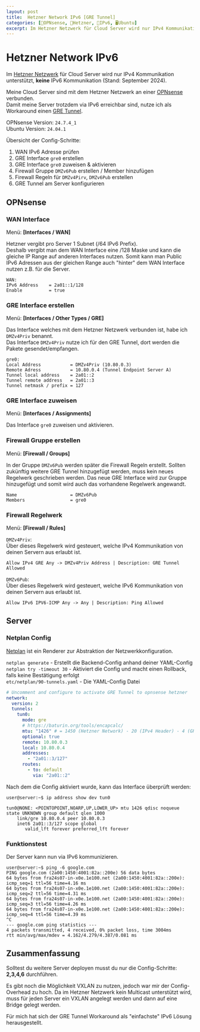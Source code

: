 ```yaml
---
layout: post
title:  Hetzner Network IPv6 [GRE Tunnel]
categories: [🧱OPNsense, 🏢Hetzner, 🛜IPv6, 🖥️Ubuntu]
excerpt: Im Hetzner Netzwerk für Cloud Server wird nur IPv4 Kommunikation unterstützt, keine IPv6 Kommunikation.
---
```


# Hetzner Network IPv6

Im [Hetzner Netzwerk][1] für Cloud Server wird nur IPv4 Kommunikation unterstützt, __keine__ IPv6 Kommunikation (Stand: September 2024).

Meine Cloud Server sind mit dem Hetzner Netzwerk an einer [OPNsense][4] verbunden.  
Damit meine Server trotzdem via IPv6 erreichbar sind, nutze ich als Workaround einen [GRE Tunnel][2].

OPNsense Version: `24.7.4_1`  
Ubuntu Version:   `24.04.1`

Übersicht der Config-Schritte:

1. WAN IPv6 Adresse prüfen
2. GRE Interface `gre0` erstellen
3. GRE Interface `gre0` zuweisen & aktivieren
4. Firewall Gruppe `DMZv6Pub` erstellen / Member hinzufügen
5. Firewall Regeln für `DMZv4Pirv`, `DMZv6Pub` erstellen
6. GRE Tunnel am Server konfigurieren

## OPNsense

### WAN Interface

Menü: **[Interfaces / WAN]**

Hetzner vergibt pro Server 1 Subnet (/64 IPv6 Prefix).  
Deshalb vergibt man dem WAN Interface eine /128 Maske und kann die gleiche IP Range auf anderen Interfaces nutzen.
Somit kann man Public IPv6 Adressen aus der gleichen Range auch "hinter" dem WAN Interface nutzen z.B. für die Server.

```
WAN:
IPv6 Address    = 2a01::1/128
Enable          = true
```

### GRE Interface erstellen

Menü: **[Interfaces / Other Types / GRE]**

Das Interface welches mit dem Hetzner Netzwerk verbunden ist, habe ich `DMZv4Priv` benannt.  
Das Interface `DMZv4Priv` nutze ich für den GRE Tunnel, dort werden die Pakete gesendet/empfangen.

```
gre0:
Local Address           = DMZv4Priv (10.80.0.3)
Remote Adress           = 10.80.0.4 (Tunnel Endpoint Server A)
Tunnel local address    = 2a01::2
Tunnel remote address   = 2a01::3
Tunnel netmask / prefix = 127
```

### GRE Interface zuweisen

Menü: **[Interfaces / Assignments]**

Das Interface `gre0` zuweisen und aktivieren.

### Firewall Gruppe erstellen

Menü: **[Firewall / Groups]**

In der Gruppe `DMZv6Pub` werden später die Firewall Regeln erstellt.
Sollten zukünftig weitere GRE Tunnel hinzugefügt werden, muss kein neues Regelwerk geschrieben werden.
Das neue GRE Interface wird zur Gruppe hinzugefügt und somit wird auch das vorhandene Regelwerk angewandt.

```
Name                    = DMZv6Pub
Members                 = gre0
```

### Firewall Regelwerk

Menü: **[Firewall / Rules]**

`DMZv4Priv`:  
Über dieses Regelwerk wird gesteuert, welche IPv4 Kommunikation von deinen Servern aus erlaubt ist.

```
Allow IPv4 GRE Any -> DMZv4Priv Address | Description: GRE Tunnel Allowed
```

`DMZv6Pub`:  
Über dieses Regelwerk wird gesteuert, welche IPv6 Kommunikation von deinen Servern aus erlaubt ist.

```
Allow IPv6 IPV6-ICMP Any -> Any | Description: Ping Allowed
```

## Server

### Netplan Config

[Netplan][3] ist ein Renderer zur Abstraktion der Netzwerkkonfiguration.

`netplan generate` - Erstellt die Backend-Config anhand deiner YAML-Config  
`netplan try -timeout 30` - Aktiviert die Config und macht einen Rollback, falls keine Bestätigung erfolgt  
`etc/netplan/90-tunnels.yaml` - Die YAML-Config Datei

```yaml
# Uncomment and configure to activate GRE Tunnel to opnsense hetzner
network:
  version: 2
  tunnels:
    tun0:
      mode: gre
      # https://baturin.org/tools/encapcalc/
      mtu: "1426" # = 1450 (Hetzner Network) - 20 (IPv4 Header) - 4 (GRE Header)
      optional: true
      remote: 10.80.0.3
      local: 10.80.0.4
      addresses:
        - "2a01::3/127"
      routes:
        - to: default
          via: "2a01::2"
```

Nach dem die Config aktiviert wurde, kann das Interface überprüft werden:

```
user@server:~$ ip address show dev tun0

tun0@NONE: <POINTOPOINT,NOARP,UP,LOWER_UP> mtu 1426 qdisc noqueue state UNKNOWN group default qlen 1000
    link/gre 10.80.0.4 peer 10.80.0.3
    inet6 2a01::3/127 scope global
       valid_lft forever preferred_lft forever
```

### Funktionstest

Der Server kann nun via IPv6 kommunizieren.

```
user@server:~$ ping -6 google.com
PING google.com (2a00:1450:4001:82a::200e) 56 data bytes
64 bytes from fra24s07-in-x0e.1e100.net (2a00:1450:4001:82a::200e): icmp_seq=1 ttl=56 time=4.16 ms
64 bytes from fra24s07-in-x0e.1e100.net (2a00:1450:4001:82a::200e): icmp_seq=2 ttl=56 time=4.31 ms
64 bytes from fra24s07-in-x0e.1e100.net (2a00:1450:4001:82a::200e): icmp_seq=3 ttl=56 time=4.26 ms
64 bytes from fra24s07-in-x0e.1e100.net (2a00:1450:4001:82a::200e): icmp_seq=4 ttl=56 time=4.39 ms
^C
--- google.com ping statistics ---
4 packets transmitted, 4 received, 0% packet loss, time 3004ms
rtt min/avg/max/mdev = 4.162/4.279/4.387/0.081 ms
```

## Zusammenfassung

Solltest du weitere Server deployen musst du nur die Config-Schritte: **2,3,4,6** durchführen.

Es gibt noch die Möglichkeit VXLAN zu nutzen, jedoch war mir der Config-Overhead zu hoch. Da im Hetzner Netzwerk kein Multicast unterstützt wird, muss für jeden Server ein VXLAN angelegt werden und dann auf eine Bridge gelegt werden.

Für mich hat sich der GRE Tunnel Workaround als "einfachste" IPv6 Lösung herausgestellt.

[1]: https://community.hetzner.com/tutorials/hcloud-networks-basic "Hetzner Cloud: Networks"
[2]: https://www.cloudflare.com/de-de/learning/network-layer/what-is-gre-tunneling/ "What is GRE tunneling"
[3]: https://netplan.readthedocs.io/en/stable/ "Netplan Documentation"
[4]: https://docs.opnsense.org/manual/other-interfaces.html#gre "OPNsense Documentation"

